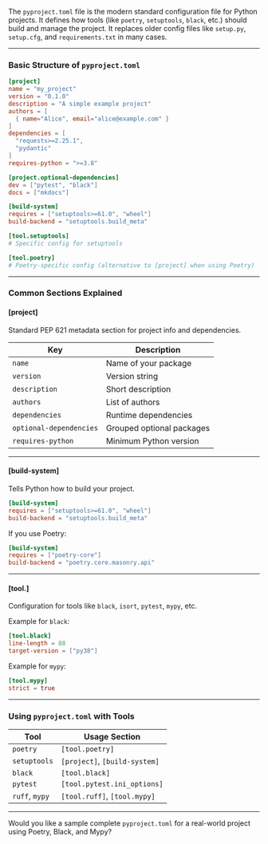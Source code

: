 The `pyproject.toml` file is the modern standard configuration file for Python projects. It defines how tools (like `poetry`, `setuptools`, `black`, etc.) should build and manage the project. It replaces older config files like `setup.py`, `setup.cfg`, and `requirements.txt` in many cases.

---

### **Basic Structure of `pyproject.toml`**

```toml
[project]
name = "my_project"
version = "0.1.0"
description = "A simple example project"
authors = [
  { name="Alice", email="alice@example.com" }
]
dependencies = [
  "requests>=2.25.1",
  "pydantic"
]
requires-python = ">=3.8"

[project.optional-dependencies]
dev = ["pytest", "black"]
docs = ["mkdocs"]

[build-system]
requires = ["setuptools>=61.0", "wheel"]
build-backend = "setuptools.build_meta"

[tool.setuptools]
# Specific config for setuptools

[tool.poetry]
# Poetry-specific config (alternative to [project] when using Poetry)
```

---

### **Common Sections Explained**

#### **[project]**
Standard PEP 621 metadata section for project info and dependencies.

| Key              | Description                                |
|------------------|--------------------------------------------|
| `name`           | Name of your package                       |
| `version`        | Version string                             |
| `description`    | Short description                          |
| `authors`        | List of authors                            |
| `dependencies`   | Runtime dependencies                       |
| `optional-dependencies` | Grouped optional packages          |
| `requires-python`| Minimum Python version                     |

---

#### **[build-system]**
Tells Python how to build your project.

```toml
[build-system]
requires = ["setuptools>=61.0", "wheel"]
build-backend = "setuptools.build_meta"
```

If you use Poetry:

```toml
[build-system]
requires = ["poetry-core"]
build-backend = "poetry.core.masonry.api"
```

---

#### **[tool.<toolname>]**
Configuration for tools like `black`, `isort`, `pytest`, `mypy`, etc.

Example for `black`:
```toml
[tool.black]
line-length = 88
target-version = ["py38"]
```

Example for `mypy`:
```toml
[tool.mypy]
strict = true
```

---

### **Using `pyproject.toml` with Tools**

| Tool        | Usage Section             |
|-------------|---------------------------|
| `poetry`    | `[tool.poetry]`           |
| `setuptools`| `[project]`, `[build-system]` |
| `black`     | `[tool.black]`            |
| `pytest`    | `[tool.pytest.ini_options]` |
| `ruff`, `mypy` | `[tool.ruff]`, `[tool.mypy]`|

---

Would you like a sample complete `pyproject.toml` for a real-world project using Poetry, Black, and Mypy?